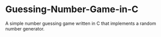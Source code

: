 # Guessing-Number-Game-in-C
A simple number guessing game written in C that implements a random number generator.
